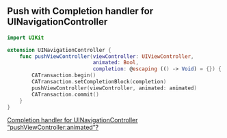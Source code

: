 ## Push with Completion handler for UINavigationController

```swift
import UIKit

extension UINavigationController {
    func pushViewController(viewController: UIViewController,
                            animated: Bool,
                            completion: @escaping (() -> Void) = {}) {
        CATransaction.begin()
        CATransaction.setCompletionBlock(completion)
        pushViewController(viewController, animated: animated)
        CATransaction.commit()
    }
}
```

[Completion handler for UINavigationController “pushViewController:animated”?](https://stackoverflow.com/questions/9906966/completion-handler-for-uinavigationcontroller-pushviewcontrolleranimated)
